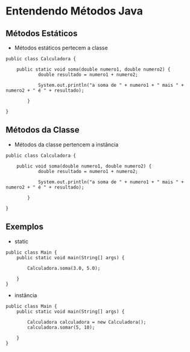 # Entendendo Métodos Java
## Métodos Estáticos
* Métodos estáticos pertecem a classe

```
public class Calculadora {

    public static void soma(double numero1, double numero2) {
            double resultado = numero1 + numero2;
    
            System.out.println("a soma de " + numero1 + " mais " + numero2 + " é " + resultado);
            
        }
    
}

```
## Métodos da Classe

* Métodos da classe pertencem a instância

```
public class Calculadora {

    public void soma(double numero1, double numero2) {
            double resultado = numero1 + numero2;
    
            System.out.println("a soma de " + numero1 + " mais " + numero2 + " é " + resultado);
            
        }
    
}

```

## Exemplos

* static

```
public class Main {
    public static void main(String[] args) {

        Calculadora.soma(3.0, 5.0);
        
    }
}
```

* instância

```
public class Main {
    public static void main(String[] args) {

        Calculadora calculadora = new Calculadora();
        calculadora.somar(5, 10);
        
    }
}
```